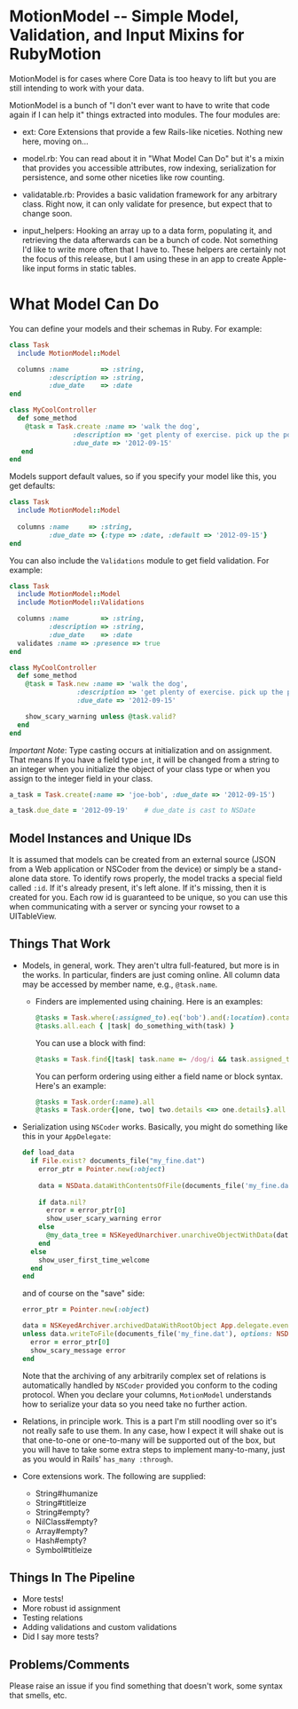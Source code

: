 MotionModel -- Simple Model, Validation, and Input Mixins for RubyMotion
================

MotionModel is for cases where Core Data is too heavy to lift but you are
still intending to work with your data.

MotionModel is a bunch of "I don't ever want to have to write that code
again if I can help it" things extracted into modules. The four modules
are:

- ext: Core Extensions that provide a few Rails-like niceties. Nothing
  new here, moving on...
  
- model.rb: You can read about it in "What Model Can Do" but it's a
  mixin that provides you accessible attributes, row indexing,
  serialization for persistence, and some other niceties like row
  counting.
  
- validatable.rb: Provides a basic validation framework for any
  arbitrary class. Right now, it can only validate for presence,
  but expect that to change soon.
  
- input_helpers: Hooking an array up to a data form, populating
  it, and retrieving the data afterwards can be a bunch of code.
  Not something I'd like to write more often that I have to. These
  helpers are certainly not the focus of this release, but
  I am using these in an app to create Apple-like input forms in
  static tables.

What Model Can Do
================

You can define your models and their schemas in Ruby. For example:

```ruby
class Task
  include MotionModel::Model

  columns :name        => :string,
          :description => :string,
          :due_date    => :date
end

class MyCoolController
  def some_method
    @task = Task.create :name => 'walk the dog',
                :description => 'get plenty of exercise. pick up the poop',
                :due_date => '2012-09-15'
   end
end
```

Models support default values, so if you specify your model like this, you get defaults:

```ruby
class Task
  include MotionModel::Model
  
  columns :name     => :string,
          :due_date => {:type => :date, :default => '2012-09-15'}
end
```          

You can also include the `Validations` module to get field validation. For example:

```ruby
class Task
  include MotionModel::Model
  include MotionModel::Validations

  columns :name        => :string,
          :description => :string,
          :due_date    => :date
  validates :name => :presence => true
end

class MyCoolController
  def some_method
    @task = Task.new :name => 'walk the dog',
                 :description => 'get plenty of exercise. pick up the poop',
                 :due_date => '2012-09-15'

    show_scary_warning unless @task.valid?
  end
end
```

*Important Note*: Type casting occurs at initialization and on assignment. That means
If you have a field type `int`, it will be changed from a string to an integer when you
initialize the object of your class type or when you assign to the integer field in your class.

```ruby
a_task = Task.create(:name => 'joe-bob', :due_date => '2012-09-15')     # due_date is cast to NSDate

a_task.due_date = '2012-09-19'    # due_date is cast to NSDate
```

Model Instances and Unique IDs
-----------------

It is assumed that models can be created from an external source (JSON from a Web 
application or NSCoder from the device) or simply be a stand-alone data store. 
To identify rows properly, the model tracks a special field called `:id`. If it's
already present, it's left alone. If it's missing, then it is created for you.
Each row id is guaranteed to be unique, so you can use this when communicating
with a server or syncing your rowset to a UITableView.

Things That Work
-----------------

* Models, in general, work. They aren't ultra full-featured, but more is in the
  works. In particular, finders are just coming online. All column data may be
  accessed by member name, e.g., `@task.name`.
  
  * Finders are implemented using chaining. Here is an examples:

    ```ruby  
    @tasks = Task.where(:assigned_to).eq('bob').and(:location).contains('seattle')
    @tasks.all.each { |task| do_something_with(task) }
    ```
    
    You can use a block with find:
    
    ```ruby  
    @tasks = Task.find{|task| task.name =~ /dog/i && task.assigned_to == 'Bob'}
    ```

    You can perform ordering using either a field name or block syntax. Here's an example:

    ```ruby
    @tasks = Task.order(:name).all                                  # Get tasks ordered ascending by :name
    @tasks = Task.order{|one, two| two.details <=> one.details}.all # Get tasks ordered descending by :details
    ```

* Serialization using `NSCoder` works. Basically, you might do something like this
  in your `AppDelegate`:

  ```ruby
  def load_data
    if File.exist? documents_file("my_fine.dat")
      error_ptr = Pointer.new(:object)
      
      data = NSData.dataWithContentsOfFile(documents_file('my_fine.dat'), options:NSDataReadingMappedIfSafe, error:error_ptr)
      
      if data.nil?
        error = error_ptr[0]
        show_user_scary_warning error
      else
        @my_data_tree = NSKeyedUnarchiver.unarchiveObjectWithData(data)
      end
    else
      show_user_first_time_welcome
    end
  end
  ```
  
  and of course on the "save" side:
  
  ```ruby
  error_ptr = Pointer.new(:object)

  data = NSKeyedArchiver.archivedDataWithRootObject App.delegate.events
  unless data.writeToFile(documents_file('my_fine.dat'), options: NSDataWritingAtomic, error: error_ptr)
    error = error_ptr[0]
    show_scary_message error
  end
  ```
  
  Note that the archiving of any arbitrarily complex set of relations is
  automatically handled by `NSCoder` provided you conform to the coding
  protocol. When you declare your columns, `MotionModel` understands how
  to serialize your data so you need take no further action.
  
* Relations, in principle work. This is a part I'm still noodling over
  so it's not really safe to use them. In any case, how I expect it will
  shake out is that one-to-one or one-to-many will be supported out of
  the box, but you will have to take some extra steps to implement
  many-to-many, just as you would in Rails' `has_many :through`.

* Core extensions work. The following are supplied:

  - String#humanize
  - String#titleize
  - String#empty?
  - NilClass#empty?
  - Array#empty?
  - Hash#empty?
  - Symbol#titleize

Things In The Pipeline
----------------------

- More tests!
- More robust id assignment
- Testing relations
- Adding validations and custom validations
- Did I say more tests?

Problems/Comments
------------------

Please raise an issue if you find something that doesn't work, some
syntax that smells, etc.
